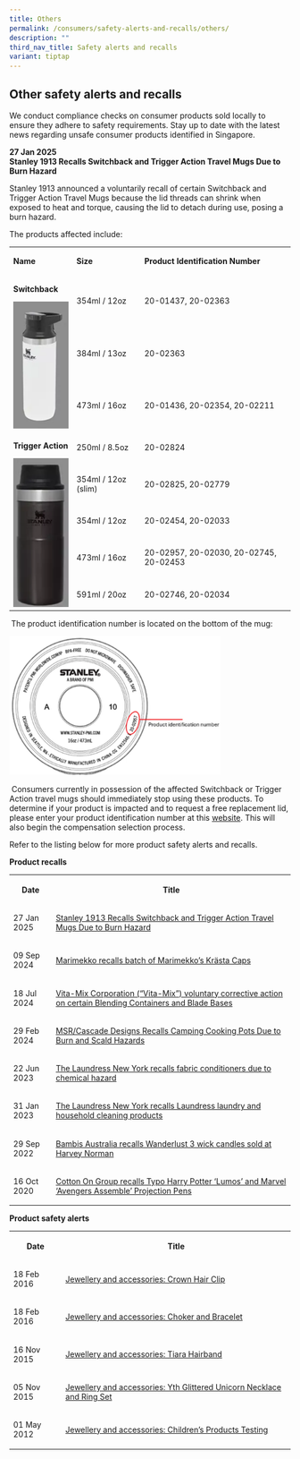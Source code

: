```yaml
---
title: Others
permalink: /consumers/safety-alerts-and-recalls/others/
description: ""
third_nav_title: Safety alerts and recalls
variant: tiptap
---
```

<h2>Other safety alerts and recalls</h2>
<p>We conduct compliance checks on consumer products sold locally to ensure
they adhere to safety requirements. Stay up to date with the latest news
regarding unsafe consumer products identified in Singapore.</p>
<p><strong>27 Jan 2025<br>Stanley 1913 Recalls Switchback and Trigger Action Travel Mugs Due to Burn Hazard</strong>
<br>
</p>
<p>Stanley 1913 announced a voluntarily recall of certain Switchback and
Trigger Action Travel Mugs because the lid threads can shrink when exposed
to heat and torque, causing the lid to detach during use, posing a burn
hazard.</p>
<p></p>
<p>The products affected include:</p>
<p></p>
<table style="minWidth: 75px">
<colgroup>
<col>
<col>
<col>
</colgroup>
<tbody>
<tr>
<td rowspan="1" colspan="1">
<p><strong>Name</strong>
</p>
</td>
<td rowspan="1" colspan="1">
<p><strong>Size</strong>
</p>
</td>
<td rowspan="1" colspan="1">
<p><strong>Product Identification Number</strong>
</p>
</td>
</tr>
<tr>
<td rowspan="3" colspan="1">
<p><strong>Switchback</strong>
</p>
<div class="isomer-image-wrapper">
<img style="width: 100%" height="auto" width="100%" alt="" src="/images/product-safety-alerts-and-recalls/others/Switchback.png">
</div>
</td>
<td rowspan="1" colspan="1">
<p>354ml / 12oz</p>
</td>
<td rowspan="1" colspan="1">
<p>20-01437, 20-02363</p>
</td>
</tr>
<tr>
<td rowspan="1" colspan="1">
<p>384ml / 13oz</p>
</td>
<td rowspan="1" colspan="1">
<p>20-02363</p>
</td>
</tr>
<tr>
<td rowspan="1" colspan="1">
<p>473ml / 16oz</p>
</td>
<td rowspan="1" colspan="1">
<p>20-01436, 20-02354, 20-02211</p>
</td>
</tr>
<tr>
<td rowspan="5" colspan="1">
<p><strong>Trigger Action</strong>
</p>
<div class="isomer-image-wrapper">
<img style="width: 100%" height="auto" width="100%" alt="" src="/images/product-safety-alerts-and-recalls/others/Trigger_Action.png">
</div>
</td>
<td rowspan="1" colspan="1">
<p>250ml / 8.5oz</p>
</td>
<td rowspan="1" colspan="1">
<p>20-02824</p>
</td>
</tr>
<tr>
<td rowspan="1" colspan="1">
<p>354ml / 12oz (slim)</p>
</td>
<td rowspan="1" colspan="1">
<p>20-02825, 20-02779</p>
</td>
</tr>
<tr>
<td rowspan="1" colspan="1">
<p>354ml / 12oz</p>
</td>
<td rowspan="1" colspan="1">
<p>20-02454, 20-02033</p>
</td>
</tr>
<tr>
<td rowspan="1" colspan="1">
<p>473ml / 16oz</p>
</td>
<td rowspan="1" colspan="1">
<p>20-02957, 20-02030, 20-02745, 20-02453</p>
</td>
</tr>
<tr>
<td rowspan="1" colspan="1">
<p>591ml / 20oz</p>
</td>
<td rowspan="1" colspan="1">
<p>20-02746, 20-02034</p>
</td>
</tr>
</tbody>
</table>
<p><strong>&nbsp;</strong>The product identification number is located on
the bottom of the mug:</p>
<div class="isomer-image-wrapper">
<img style="width: 75%;" height="auto" width="100%" alt="" src="/images/product-safety-alerts-and-recalls/others/Prd_Identification_Number.png">
</div>
<p>&nbsp;Consumers currently in possession of the affected Switchback or
Trigger Action travel mugs should immediately stop using these products.
To determine if your product is impacted and to request a free replacement
lid, please enter your product identification number at this <a href="https://stanley1913tmrecallint.expertinquiry.com/?lang=en" rel="noopener noreferrer nofollow" target="_blank">website</a>.
This will also begin the compensation selection process.&nbsp;</p>
<p></p>
<p>Refer to the listing below for more product safety alerts and recalls.</p>
<p><strong>Product recalls</strong>
</p>
<table style="minWidth: 50px">
<colgroup>
<col>
<col>
</colgroup>
<tbody>
<tr>
<th rowspan="1" colspan="1">
<p>Date</p>
</th>
<th rowspan="1" colspan="1">
<p>Title</p>
</th>
</tr>
<tr>
<td rowspan="1" colspan="1">
<p>27 Jan 2025</p>
</td>
<td rowspan="1" colspan="1">
<p><a href="/files/product-safety-alerts-and-recalls/others/others_recall_2025_01_27_stanley_travelmugs.pdf" rel="noopener noreferrer nofollow" target="_blank">Stanley 1913 Recalls Switchback and Trigger Action Travel Mugs Due to Burn Hazard</a>
</p>
</td>
</tr>
<tr>
<td rowspan="1" colspan="1">
<p>09 Sep 2024</p>
</td>
<td rowspan="1" colspan="1">
<p><a href="/files/product-safety-alerts-and-recalls/others/others-recall-2024-09-09-marimekko.pdf" rel="noopener nofollow" target="_blank">Marimekko recalls batch of Marimekko’s Krästa Caps</a>
</p>
</td>
</tr>
<tr>
<td rowspan="1" colspan="1">
<p>18 Jul 2024</p>
</td>
<td rowspan="1" colspan="1">
<p><a href="/files/product-safety-alerts-and-recalls/others/others-recall-2024-07-18-vitamix-blender.pdf" rel="noopener nofollow" target="_blank">Vita-Mix Corporation (“Vita-Mix”) voluntary corrective action on certain Blending Containers and Blade Bases</a>
</p>
</td>
</tr>
<tr>
<td rowspan="1" colspan="1">
<p>29 Feb 2024</p>
</td>
<td rowspan="1" colspan="1">
<p><a href="/files/product-safety-alerts-and-recalls/others/others_recall_2024_02_29_msr_camping_pot.pdf" rel="noopener nofollow" target="_blank">MSR/Cascade Designs Recalls Camping Cooking Pots Due to Burn and Scald Hazards</a>
</p>
</td>
</tr>
<tr>
<td rowspan="1" colspan="1">
<p>22 Jun 2023</p>
</td>
<td rowspan="1" colspan="1">
<p><a href="/files/product-safety-alerts-and-recalls/others/others-recall-2023-06-22-thelaundress_fabricconditioner.pdf" rel="noopener nofollow" target="_blank">The Laundress New York recalls fabric conditioners due to chemical hazard</a>
</p>
</td>
</tr>
<tr>
<td rowspan="1" colspan="1">
<p>31 Jan 2023</p>
</td>
<td rowspan="1" colspan="1">
<p><a href="/files/product-safety-alerts-and-recalls/others/others-recall-2023-01-31-the-laundress.pdf" rel="noopener nofollow" target="_blank">The Laundress New York recalls Laundress laundry and household cleaning products</a>
</p>
</td>
</tr>
<tr>
<td rowspan="1" colspan="1">
<p>29 Sep 2022</p>
</td>
<td rowspan="1" colspan="1">
<p><a href="/files/product-safety-alerts-and-recalls/others/others-recall-2022-09-29-bambis-australia-recalls-wanderlust-3-wick-candles.pdf" rel="noopener nofollow" target="_blank">Bambis Australia recalls Wanderlust 3 wick candles sold at Harvey Norman</a>
</p>
</td>
</tr>
<tr>
<td rowspan="1" colspan="1">
<p>16 Oct 2020</p>
</td>
<td rowspan="1" colspan="1">
<p><a href="/files/product-safety-alerts-and-recalls/others/others-recall-2020-10-16-cotton-on-group-recalls-typo-harry-potter-projection-pens.pdf" rel="noopener nofollow" target="_blank">Cotton On Group recalls Typo Harry Potter ‘Lumos’ and Marvel ‘Avengers Assemble’ Projection Pens</a>
</p>
</td>
</tr>
</tbody>
</table>
<p><strong>Product safety alerts</strong>
</p>
<table style="minWidth: 50px">
<colgroup>
<col>
<col>
</colgroup>
<tbody>
<tr>
<th rowspan="1" colspan="1">
<p>Date</p>
</th>
<th rowspan="1" colspan="1">
<p>Title</p>
</th>
</tr>
<tr>
<td rowspan="1" colspan="1">
<p>18 Feb 2016</p>
</td>
<td rowspan="1" colspan="1">
<p><a href="/files/product-safety-alerts-and-recalls/children-products/children-products-alert-2016-02-18-crown-hair-clip.pdf" rel="noopener noreferrer nofollow" target="_blank">Jewellery and accessories: Crown Hair Clip</a>
</p>
</td>
</tr>
<tr>
<td rowspan="1" colspan="1">
<p>18 Feb 2016</p>
</td>
<td rowspan="1" colspan="1">
<p><a href="/files/product-safety-alerts-and-recalls/children-products/children-products-alert-2016-02-18-choker-and-bracelet.pdf" rel="noopener noreferrer nofollow" target="_blank">Jewellery and accessories: Choker and Bracelet</a>
</p>
</td>
</tr>
<tr>
<td rowspan="1" colspan="1">
<p>16 Nov 2015</p>
</td>
<td rowspan="1" colspan="1">
<p><a href="/files/product-safety-alerts-and-recalls/children-products/children-products-alert-2015-11-16-tiara-hairband.pdf" rel="noopener noreferrer nofollow" target="_blank">Jewellery and accessories: Tiara Hairband</a>
</p>
</td>
</tr>
<tr>
<td rowspan="1" colspan="1">
<p>05 Nov 2015</p>
</td>
<td rowspan="1" colspan="1">
<p><a href="/files/product-safety-alerts-and-recalls/children-products/children-products-alert-2015-11-05-yth-glittered-unicorn-necklace-and-ring-set.pdf" rel="noopener noreferrer nofollow" target="_blank">Jewellery and accessories: Yth Glittered Unicorn Necklace and Ring Set</a>
</p>
</td>
</tr>
<tr>
<td rowspan="1" colspan="1">
<p>01 May 2012</p>
</td>
<td rowspan="1" colspan="1">
<p><a href="/files/product-safety-alerts-and-recalls/children-products/children-products-alert-2012-05-01-children-products-testing.pdf" rel="noopener noreferrer nofollow" target="_blank">Jewellery and accessories: Children’s Products Testing</a>
</p>
</td>
</tr>
</tbody>
</table>
<p></p>